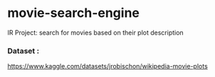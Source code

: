 # movie-search-engine
IR Project: search for movies based on their plot description

### Dataset : 
https://www.kaggle.com/datasets/jrobischon/wikipedia-movie-plots
